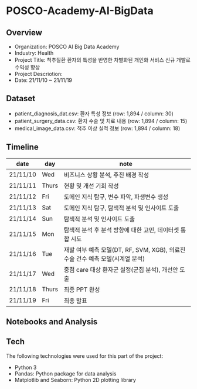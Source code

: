 # POSCO-Academy-AI-BigData
## Overview
- Organization: POSCO AI Big Data Academy
- Industry: Health
- Project Title: 척추질환 환자의 특성을 반영한 차별화된 개인화 서비스 신규 개발로 수익성 향상
- Project Descriotion:
- Date: 21/11/10 ~ 21/11/19

## Dataset
- patient_diagnosis_dat.csv: 환자 특성 정보 (row: 1,894 / column: 30)
- patient_surgery_data.csv: 환자 수술 및 치료 내용 (row: 1,894 / column: 15)
- medical_image_data.csv: 척추 이상 실적 정보 (row: 1,894 / column: 18)


## Timeline

date | day | note
----- | ----- | -----
21/11/10 | Wed | 비즈니스 상황 분석, 추진 배경 작성
21/11/11 | Thurs | 현황 및 개선 기회 작성
21/11/12 | Fri | 도메인 지식 탐구, 변수 파악, 파생변수 생성
21/11/13 | Sat | 도메인 지식 탐구, 탐색적 분석 및 인사이트 도출
21/11/14 | Sun | 탐색적 분석 및 인사이트 도출
21/11/15 | Mon | 탐색적 분석 후 분석 방향에 대한 고민, 데이터셋 통합 시도
21/11/16 | Tue | 재발 여부 예측 모델(DT, RF, SVM, XGB), 의료진 수술 건수 예측 모델(시계열 분석)
21/11/17 | Wed | 중점 care 대상 환자군 설정(군집 분석), 개선안 도출
21/11/18 | Thurs | 최종 PPT 완성
21/11/19 | Fri | 최종 발표

## Notebooks and Analysis


## Tech
The following technologies were used for this part of the project:
- Python 3
- Pandas: Python package for data analysis
- Matplotlib and Seaborn: Python 2D plotting library
